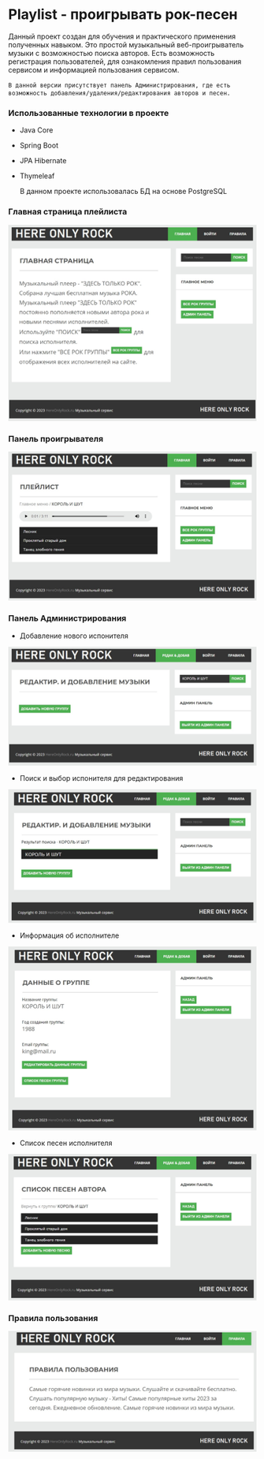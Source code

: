 # Playlist - проигрывать рок-песен

Данный проект создан для обучения и практического применения полученных навыком.
Это простой музыкальный веб-проигрыватель музыки с возможностью поиска авторов.
Есть возможность регистрация пользователей, для ознакомления правил пользования сервисом и информацией пользования сервисом.

    В данной версии присутствует панель Администрирования, где есть возможность добавления/удаления/редактирования авторов и песен.

### Использованные технологии в проекте
* Java Core
* Spring Boot
* JPA Hibernate
* Thymeleaf
 

    В данном проекте использовалась БД на основе PostgreSQL

### Главная страница плейлиста

![main](src/main/resources/projectImage/main.jpg)

### Панель проигрывателя
![play](src/main/resources/projectImage/play.jpg)

### Панель Администрирования
* Добавление нового испонителя

![add](src/main/resources/projectImage/addAdmin.jpg)

* Поиск и выбор испонителя для редактирования

![edit](src/main/resources/projectImage/editAdmin.jpg)

* Информация об исполнителе

![info](src/main/resources/projectImage/infoAdmin.jpg)

* Список песен исполнителя

![list](src/main/resources/projectImage/listAdmin.jpg)

### Правила пользования
![user](src/main/resources/projectImage/user.jpg)
